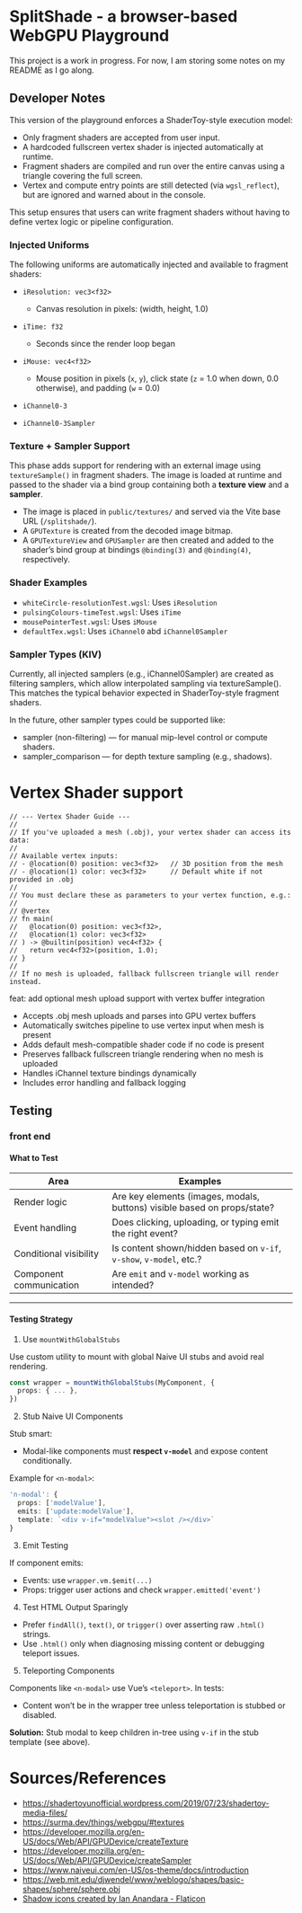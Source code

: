 # SplitShade - a browser-based WebGPU Playground

This project is a work in progress. For now, I am storing some notes on my README as I go along.

## Developer Notes

This version of the playground enforces a ShaderToy-style execution model:
- Only fragment shaders are accepted from user input.
- A hardcoded fullscreen vertex shader is injected automatically at runtime.
- Fragment shaders are compiled and run over the entire canvas using a triangle covering the full screen.
- Vertex and compute entry points are still detected (via `wgsl_reflect`), but are ignored and warned about in the console.

This setup ensures that users can write fragment shaders without having to define vertex logic or pipeline configuration.

### Injected Uniforms

The following uniforms are automatically injected and available to fragment shaders:

- `iResolution: vec3<f32>`  
  - Canvas resolution in pixels: (width, height, 1.0)

- `iTime: f32`  
  - Seconds since the render loop began

- `iMouse: vec4<f32>`  
  - Mouse position in pixels (`x`, `y`), click state (`z` = 1.0 when down, 0.0 otherwise), and padding (`w` = 0.0)

- `iChannel0-3`
- `iChannel0-3Sampler`

### Texture + Sampler Support

This phase adds support for rendering with an external image using `textureSample()` in fragment shaders. The image is loaded at runtime and passed to the shader via a bind group containing both a **texture view** and a **sampler**.

- The image is placed in `public/textures/` and served via the Vite base URL (`/splitshade/`).
- A `GPUTexture` is created from the decoded image bitmap.
- A `GPUTextureView` and `GPUSampler` are then created and added to the shader’s bind group at bindings `@binding(3)` and `@binding(4)`, respectively.

### Shader Examples

- `whiteCircle-resolutionTest.wgsl`: Uses `iResolution`
- `pulsingColours-timeTest.wgsl`: Uses `iTime`
- `mousePointerTest.wgsl`: Uses `iMouse`
- `defaultTex.wgsl`: Uses `iChannel0` abd `iChannel0Sampler`

### Sampler Types (KIV)

Currently, all injected samplers (e.g., iChannel0Sampler) are created as filtering samplers, which allow interpolated sampling via textureSample(). This matches the typical behavior expected in ShaderToy-style fragment shaders.

In the future, other sampler types could be supported like:
- sampler (non-filtering) — for manual mip-level control or compute shaders.
- sampler_comparison — for depth texture sampling (e.g., shadows).

# Vertex Shader support

```
// --- Vertex Shader Guide ---
//
// If you've uploaded a mesh (.obj), your vertex shader can access its data:
//
// Available vertex inputs:
// - @location(0) position: vec3<f32>   // 3D position from the mesh
// - @location(1) color: vec3<f32>      // Default white if not provided in .obj
//
// You must declare these as parameters to your vertex function, e.g.:
//
// @vertex
// fn main(
//   @location(0) position: vec3<f32>,
//   @location(1) color: vec3<f32>
// ) -> @builtin(position) vec4<f32> {
//   return vec4<f32>(position, 1.0);
// }
//
// If no mesh is uploaded, fallback fullscreen triangle will render instead.
```

feat: add optional mesh upload support with vertex buffer integration
- Accepts .obj mesh uploads and parses into GPU vertex buffers
- Automatically switches pipeline to use vertex input when mesh is present
- Adds default mesh-compatible shader code if no code is present
- Preserves fallback fullscreen triangle rendering when no mesh is uploaded
- Handles iChannel texture bindings dynamically
- Includes error handling and fallback logging

## Testing

### front end

#### What to Test

| Area                    | Examples                                                                 |
|-------------------------|--------------------------------------------------------------------------|
| Render logic            | Are key elements (images, modals, buttons) visible based on props/state? |
| Event handling          | Does clicking, uploading, or typing emit the right event?                |
| Conditional visibility  | Is content shown/hidden based on `v-if`, `v-show`, `v-model`, etc.?      |
| Component communication | Are `emit` and `v-model` working as intended?                            |

---

#### Testing Strategy

1. Use `mountWithGlobalStubs`

Use custom utility to mount with global Naive UI stubs and avoid real rendering.

```ts
const wrapper = mountWithGlobalStubs(MyComponent, {
  props: { ... },
})
```

2. Stub Naive UI Components

Stub smart:

- Modal-like components must **respect `v-model`** and expose content conditionally.

Example for `<n-modal>`:

```ts
'n-modal': {
  props: ['modelValue'],
  emits: ['update:modelValue'],
  template: `<div v-if="modelValue"><slot /></div>`
}
```

3. Emit Testing

If component emits:

- Events: use `wrapper.vm.$emit(...)`
- Props: trigger user actions and check `wrapper.emitted('event')`

4. Test HTML Output Sparingly

- Prefer `findAll()`, `text()`, or `trigger()` over asserting raw `.html()` strings.
- Use `.html()` only when diagnosing missing content or debugging teleport issues.

5. Teleporting Components

Components like `<n-modal>` use Vue’s `<teleport>`. In tests:

- Content won’t be in the wrapper tree unless teleportation is stubbed or disabled.

**Solution:** Stub modal to keep children in-tree using `v-if` in the stub template (see above).


# Sources/References

- https://shadertoyunofficial.wordpress.com/2019/07/23/shadertoy-media-files/
- https://surma.dev/things/webgpu/#textures
- https://developer.mozilla.org/en-US/docs/Web/API/GPUDevice/createTexture
- https://developer.mozilla.org/en-US/docs/Web/API/GPUDevice/createSampler
- https://www.naiveui.com/en-US/os-theme/docs/introduction
- https://web.mit.edu/djwendel/www/weblogo/shapes/basic-shapes/sphere/sphere.obj
- <a href="https://www.flaticon.com/free-icons/shadow" title="shadow icons">Shadow icons created by Ian Anandara - Flaticon</a>